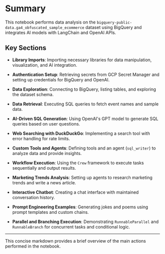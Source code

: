 # Summary

This notebook performs data analysis on the `bigquery-public-data.ga4_obfuscated_sample_ecommerce` dataset using BigQuery and integrates AI models with LangChain and OpenAI APIs.

## Key Sections

- **Library Imports**: Importing necessary libraries for data manipulation, visualization, and AI integration.

- **Authentication Setup**: Retrieving secrets from GCP Secret Manager and setting up credentials for BigQuery and OpenAI.

- **Data Exploration**: Connecting to BigQuery, listing tables, and exploring the dataset schema.

- **Data Retrieval**: Executing SQL queries to fetch event names and sample data.

- **AI-Driven SQL Generation**: Using OpenAI's GPT model to generate SQL queries based on user questions.

- **Web Searching with DuckDuckGo**: Implementing a search tool with error handling for rate limits.

- **Custom Tools and Agents**: Defining tools and an agent (`sql_writer`) to analyze data and provide insights.

- **Workflow Execution**: Using the `Crew` framework to execute tasks sequentially and output results.

- **Marketing Trends Analysis**: Setting up agents to research marketing trends and write a news article.

- **Interactive Chatbot**: Creating a chat interface with maintained conversation history.

- **Prompt Engineering Examples**: Generating jokes and poems using prompt templates and custom chains.

- **Parallel and Branching Execution**: Demonstrating `RunnableParallel` and `RunnableBranch` for concurrent tasks and conditional logic.

---

This concise markdown provides a brief overview of the main actions performed in the notebook.

